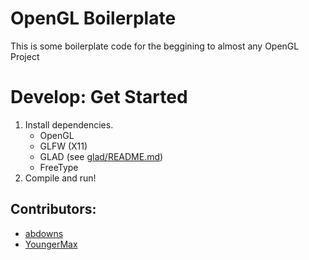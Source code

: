 # OpenGL Boilerplate

This is some boilerplate code for the beggining to almost any OpenGL Project

# Develop: Get Started

1. Install dependencies.
    - OpenGL
    - GLFW (X11)
    - GLAD (see [glad/README.md](glad/README.md))
    - FreeType
2. Compile and run!

## Contributors:

- [abdowns](https://github.com/abdowns)
- [YoungerMax](https://github.com/youngermax)
